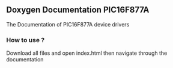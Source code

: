## Doxygen Documentation PIC16F877A
The Documentation of PIC16F877A device drivers
### How to use ?
Download all files and open index.html then navigate through the documentation 
